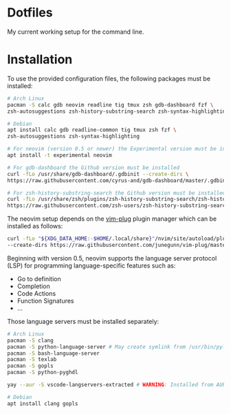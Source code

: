 # Dotfiles

My current working setup for the command line.

# Installation

To use the provided configuration files, the following packages must be
installed:

```sh
# Arch Linux
pacman -S calc gdb neovim readline tig tmux zsh gdb-dashboard fzf \
zsh-autosuggestions zsh-history-substring-search zsh-syntax-highlighting
```

```sh
# Debian
apt install calc gdb readline-common tig tmux zsh fzf \
zsh-autosuggestions zsh-syntax-highlighting

# For neovim (version 0.5 or newer) the Experimental version must be installed
apt install -t experimental neovim

# For gdb-dashboard the Github version must be installed
curl -fLo /usr/share/gdb-dashboard/.gdbinit --create-dirs \
https://raw.githubusercontent.com/cyrus-and/gdb-dashboard/master/.gdbinit

# For zsh-history-substring-search the Github version must be installed
curl -fLo /usr/share/zsh/plugins/zsh-history-substring-search/zsh-history-substring-search.zsh --create-dirs \
https://raw.githubusercontent.com/zsh-users/zsh-history-substring-search/master/zsh-history-substring-search.zsh

```

The neovim setup depends on the [vim-plug](https://github.com/junegunn/vim-plug)
plugin manager which can be installed as follows:

```sh
curl -fLo "${XDG_DATA_HOME:-$HOME/.local/share}"/nvim/site/autoload/plug.vim \
--create-dirs https://raw.githubusercontent.com/junegunn/vim-plug/master/plug.vim
```

Beginning with version 0.5, neovim supports the language server protocol (LSP)
for programming language-specific features such as:

- Go to definition
- Completion
- Code Actions
- Function Signatures
- ...

Those language servers must be installed separately:

```sh
# Arch Linux
pacman -S clang
pacman -S python-language-server # May create symlink from /usr/bin/pylp to /usr/bin/pylsp
pacman -S bash-language-server
pacman -S texlab
pacman -S gopls
pacman -S python-pyghdl

yay --aur -S vscode-langservers-extracted # WARNING: Installed from AUR
```

```sh
# Debian
apt install clang gopls
```
